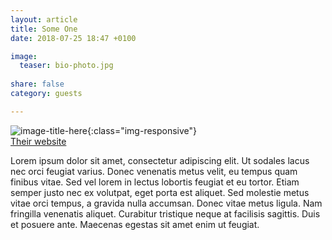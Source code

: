 ```yaml
---
layout: article
title: Some One
date: 2018-07-25 18:47 +0100

image:
  teaser: bio-photo.jpg
  
share: false
category: guests

---
```


![image-title-here](/images/bio-photo.jpg){:class="img-responsive"}  
[Their website](https://google.com)

Lorem ipsum dolor sit amet, consectetur adipiscing elit. Ut sodales lacus nec orci feugiat varius. Donec venenatis metus velit, eu tempus quam finibus vitae. Sed vel lorem in lectus lobortis feugiat et eu tortor. Etiam semper justo nec ex volutpat, eget porta est aliquet. Sed molestie metus vitae orci tempus, a gravida nulla accumsan. Donec vitae metus ligula. Nam fringilla venenatis aliquet. Curabitur tristique neque at facilisis sagittis. Duis et posuere ante. Maecenas egestas sit amet enim ut feugiat.



